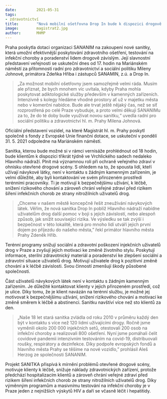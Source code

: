 ```yaml
---
date:         2021-05-31
tags:         
- zdravotnictví
title:        "Nová mobilní ošetřovna Drop In bude k dispozici drogově závislým. Zároveň zajistí bezpečnější prostředí v okolí Hlavního nádraží"
image: 	      magistrat2.jpg
author:       MHMP
---
```


Praha poskytla dotaci organizaci SANANIM na zakoupení nové sanitky, která umožní efektivnější poskytování zdravotního ošetření, testování na infekční choroby a poradenství lidem drogově závislým. Její slavnostní představení veřejnosti se uskuteční dnes od 17. hodin na Mariánském náměstí za přítomnosti radní pro zdravotnictví a sociální politiku Mileny Johnové, primátora Zdeňka Hřiba i zástupců SANAMIN, z.ú. a Drop In.

> „Za možnost mobilní ošetřovny jsem samozřejmě velmi ráda. Musím ale přiznat, že bych mnohem víc uvítala, kdyby Praha mohla poskytovat adiktologické služby především v kamenných zařízeních. Intenzivně s kolegy hledáme vhodné prostory ať už v majetku města nebo v komerční nabídce. Bude ale trvat ještě nějaký čas, než se síť rozprostřená po celé Praze vybuduje, a proto velmi děkuji SANANIMu za to, že do té doby bude využívat novou sanitku,“ uvedla radní pro sociální politiku a zdravotnictví hl. m. Prahy Milena Johnová.

Oficiální představení vozidel, na které Magistrát hl. m. Prahy poskytl společně s fondy z Evropské Unie finanční dotace, se uskuteční v pondělí 31. 5. 2021 odpoledne na Mariánském náměstí.

Sanitka, kterou bude možné si v rámci vernisáže prohlédnout od 18 hodin, bude klientům k dispozici třikrát týdně ve Vrchlického sadech nedaleko Hlavního nádraží. Plnit má významnou roli při ochraně veřejného zdraví v ohnisku otevřené drogové scény. S ohledem na to, že spousta lidí, kteří užívají návykové látky, není v kontaktu s žádným kamenným zařízením, je velmi důležité, aby byli kontaktování ve svém přirozeném prostředí terénními pracovníky. Ti je motivují k bezpečnějšímu užívání, k léčbě, snížení rizikového chování a zároveň chrání veřejné zdraví před rizikem šíření infekčních chorob ze strany nitrožilních uživatelů drog.

> „Chceme v našem městě koncepčně řešit zneužívání návykových látek. Věřím, že nová sanitka Drop In poblíž Hlavního nádraží nabídne uživatelům drog další pomoc v boji s jejich závislostí, nebo alespoň způsob, jak snížit související rizika. Ve výsledku se tak zvýší i bezpečnost v této lokalitě, která pro mnoho lidí utváří jejich první dojem po příjezdu do našeho města,” řekl primátor hlavního města Prahy Zdeněk Hřib.  

Terénní programy snižují sociální a zdravotní poškození injekčních uživatelů drog v Praze a zvyšují jejich motivaci ke změně životního stylu. Poskytují informace, sterilní zdravotnický materiál a poradenství ke zlepšení sociální a zdravotní situace uživatelů drog. Motivují uživatele drog k pozitivní změně chování a k léčbě závislosti. Svou činností zmenšují škody působené společnosti.

Část uživatelů návykových látek není v kontaktu s žádným kamenným zařízením. Je důležité kontaktovat klienty v jejich přirozeném prostředí, což je ulice. Díky tomu, že je klient navázán na terénní službu, je možné jej motivovat k bezpečnějšímu užívání, snížení rizikového chování a motivací ke změně směrem k léčbě a abstinenci. Sanitku navštíví více než sto klientů za den.

> „Naše 18 let stará sanitka zvládla od roku 2010 v průměru každý den být v kontaktu s více než 120 lidmi užívajícími drogy. Ročně jsme vyměnili okolo 200 000 injekčních setů, otestovali 200 osob na infekční choroby a realizovali 800 ošetření. Nyní jsme pomáhali čelit covidové pandemii intenzivním testováním na covid-19, distribuovali roušky, respirátory a dezinfekce. Díky podpoře evropských fondů a hlavního města Prahy se těšíme na nové vozidlo,” prohlásil Aleš Herzog ze společnosti SANANIM. 

Projekt SANITKA přispívá k mírnění problémů otevřené drogové scény, motivuje klienty k léčbě, snižuje náklady zdravotnických zařízení, protože předchází hospitalizacím klientů a zároveň chrání veřejné zdraví před rizikem šíření infekčních chorob ze strany nitrožilních uživatelů drog. Díky výměnným programům a masivnímu testování na infekční choroby je v Praze jeden z nejnižších výskytů HIV a daří se včasně léčit i hepatitidy.
